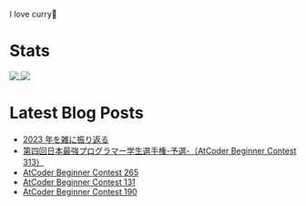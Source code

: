 I love curry🍛

# Stats

<a href="https://github.com/anuraghazra/github-readme-stats">
  <img align="top" src="https://github-readme-stats.vercel.app/api/?username=michimani&show_icons=true&title_color=fff&icon_color=8B949E&text_color=8B949E&bg_color=0D1117&hide_border=true" />
</a>
<a href="https://github.com/anuraghazra/github-readme-stats">
  <img align="top" src="https://github-readme-stats.vercel.app/api/top-langs/?username=michimani&title_color=fff&icon_color=8B949E&text_color=8B949E&bg_color=0D1117&hide_border=true&hide=html&layout=donut&langs_count=6" />
</a>

# Latest Blog Posts
<!-- BLOG-POST-LIST:START -->
- [2023 年を雑に振り返る](https://michimani.net/post/other-retrospect-in-2023/)
- [第四回日本最強プログラマー学生選手権-予選-（AtCoder Beginner Contest 313）](https://michimani.net/post/programming-atcoder-beginner-contest-313/)
- [AtCoder Beginner Contest 265](https://michimani.net/post/programming-atcoder-beginner-contest-265/)
- [AtCoder Beginner Contest 131](https://michimani.net/post/programming-atcoder-beginner-contest-131/)
- [AtCoder Beginner Contest 190](https://michimani.net/post/programming-atcoder-beginner-contest-190/)
<!-- BLOG-POST-LIST:END -->
